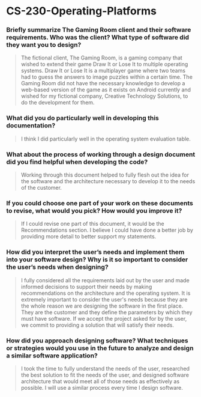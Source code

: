 # CS-230-Operating-Platforms

### Briefly summarize The Gaming Room client and their software requirements. Who was the client? What type of software did they want you to design?
> The fictional client, The Gaming Room, is a gaming company that wished to extend their game Draw It or Lose It to multiple operating systems. Draw It or Lose It is a multiplayer game where two teams had to guess the answers to image puzzles within a certain time. The Gaming Room did not have the necessary knowledge to develop a web-based version of the game as it exists on Android currently and wished for my fictional company, Creative Technology Solutions, to do the development for them.

### What did you do particularly well in developing this documentation?
> I think I did particularly well in the operating system evaluation table.

### What about the process of working through a design document did you find helpful when developing the code?
> Working through this document helped to fully flesh out the idea for the software and the architecture necessary to develop it to the needs of the customer.

### If you could choose one part of your work on these documents to revise, what would you pick? How would you improve it?
> If I could revise one part of this document, it would be the Recommendations section. I believe I could have done a better job by providing more detail to better support my statements.

### How did you interpret the user’s needs and implement them into your software design? Why is it so important to consider the user’s needs when designing?
> I fully considered all the requirements laid out by the user and made informed decisions to support their needs by making recommendations on the architecture and the operating system. It is extremely important to consider the user's needs because they are the whole reason we are designing the software in the first place. They are the customer and they define the parameters by which they must have software. If we accept the project asked for by the user, we commit to providing a solution that will satisfy their needs.

### How did you approach designing software? What techniques or strategies would you use in the future to analyze and design a similar software application?
> I took the time to fully understand the needs of the user, researched the best solution to fit the needs of the user, and designed software architecture that would meet all of those needs as effectively as possible. I will use a similar process every time I design software.
